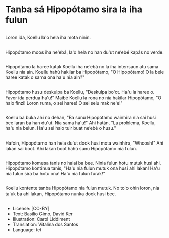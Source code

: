 # Tanba sá Hipopótamo sira la iha fulun

##
Loron ida, Koellu la'o hela iha mota ninin.

##
Hipopótamo moos iha ne'ebá, la'o hela no han du'ut ne’ebé kapás no verde.

##
Hipopótamo la haree katak Koellu iha ne’ebá no la iha intensaun atu sama Koellu nia ain. Koellu hahú hakilar ba Hipopótamo, "O Hipopótamo! O la bele haree katak o sama ona ha'u nia ain?"

##
Hipopótamo husu deskulpa ba Koellu, "Deskulpa bo'ot. Ha'u la haree o. Favor ida perdua ha'u!" Maibé Koellu la rona no nia hakilar Hipopótamo, "O halo finzi! Loron ruma, o sei haree! O sei selu mak ne'e!"

##
Koellu ba buka ahi no dehan, "Ba sunu Hipopótamo wainhira nia sai husi bee laran ba han du'ut. Nia sama ha'u!" Ahi hatán, "La problema, Koellu, ha'u nia belun. Ha'u sei halo tuir buat ne’ebé o husu."

##
Hafoin, Hipopótamo han hela du'ut dook husi mota wainhira, "Whoosh!" Ahi lakan sai boot. Ahi lakan boot hahú sunu Hipopótamo nia fulun.

##
Hipopótamo komesa tanis no halai ba bee. Ninia fulun hotu mutuk husi ahi. Hipopótamo kontinua tanis, "Ha'u nia fulun mutuk ona husi ahi lakan! Ha'u nia fulun sira ba hotu ona! Ha'u nia fulun furak!"

##
Koellu kontente tanba Hipopótamo nia fulun mutuk. No to'o ohin loron, nia ta'uk ba ahi lakan, Hipopótamo nunka dook husi bee.

##
* License: [CC-BY]
* Text: Basilio Gimo, David Ker
* Illustration: Carol Liddiment
* Translation: Vitalina dos Santos
* Language: tet
